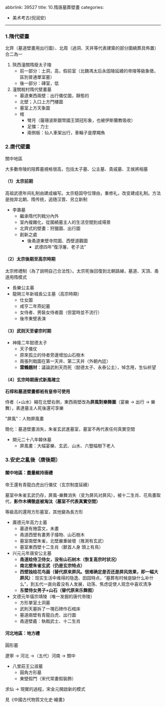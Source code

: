 abbrlink: 39527
title: 10.隋唐墓葬壁畫
categories:
  - 美术考古(倪润安)
---
### 1.隋代壁畫

北齊（墓道壁畫用出行圖）、北周（過洞、天井等代表建築的部分圍繞葬具佈置）合二為一

1. 陝西潼關隋廢太子陵
	- 前一部分：土洞，高，假前室（北魏馮太后永固陵延續的帝陵等級象徵，區別普通單室墓）
	- 後一部分：磚室，低
2. 潼關稅村隋代壁畫墓
	- 墓道東西兩壁：出行儀仗圖，靜態的
	- 北壁；入口上方門樓圖
	- 墓室上方天象圖
	- 棺
		- 彎月（薩珊波斯銀幣國王頭冠形象，也被伊斯蘭教吸收）
		- 足擋：力士
		- 兩側板：仙人車架出行，車輪子是摩羯魚

### 2.唐代壁畫

關中地區

大多數帝陵的陪葬墓規格很高，包括太子墓、公主墓、貴戚墓、王侯將相墓

#### （1）太宗前期

高祖武德年间礼制由建成编写。太宗稳固夺位理由，重修礼，改变建成礼制。方法是抛弃北朝、隋传统，追随汉晋、另立新制

- 李壽墓
	- 繼承隋代列戟分內外
	- 室內複雜化，從圍繞墓主人的生活空間到成場景
	- 北齊式的壁畫：狩獵圖、出行圖
	- 創新之處
		- 後甬道東壁寺院圖、西壁道觀圖
			- 武德四年“復浮屠、老子法”

#### （2）太宗後期至高宗時期

太宗修禮制（為了說明自己合法性）。太宗死後回復到北朝路線，墓道、天頂、甬道用隋模式


- 長樂公主墓
- 龍朔三年新城長公主墓（高宗時期）
	- 仕女圖
	- 咸亨二年燕妃墓
	- 女侍者、男裝女侍者圖（但當時並不流行）
	- 後市東壁表演

#### （3）武则天至睿宗时期

- 神隆二年懿德太子
	- 天子儀仗
	- 原來孤立的侍者旁邊增加山石樹木
	- 兩張列戟圖在第一天井、第二天井（外朝內廷） 
	- **雲鶴題材**：議論武則天而死（懿德太子、永泰公主），悼念用，生仙祈望

#### （4）玄宗時期唐式新風確立

**石椁和墓道壁畫都衹有皇帝可使用**

侍者（+山水）縮在北壁右側，東西兩壁改為**屏風對樂舞圖**（宴樂 → 出行 → 樂舞），表達墓主人死後還可享樂

"屏風"：人物屏風畫

簡化：墓道壁畫消失，朱雀玄武進墓室，墓室不再代表任何真實空間

- 開元二十八年韓休墓
  - 屏風畫：大幅宴樂、玄武、山水、六豎幅樹下老人

### 3.安史之亂後（唐後期）

#### 關中地區：盡量維持唐禮

帝王還有青龍白虎出行儀仗（玄宗制度延續）

墓室中朱雀玄武仍存，屏風-樂舞消失（变为屏风对屏风），被十二生肖、花鳥畫取代，**影作木構徹底被淘汰（墓室不代表真實空間）**

等級高的還用方形墓室，其他變為長方形

- 廣德元年高力士墓
  - 墓道有捲雲文，未畫
  - 甬道西壁有畫男子擡物、山石樹木
  - 墓室南壁朱雀，北壁嚴重破壞（推測有玄武）
  - 墓室東西壁十二生肖（獸首人身 頭上有鳥）
- 兴元元年唐安公主墓
  - **甬道绘侍卫侍女，没有山石树木（恢复高宗时状况）**
  - **南北壁朱雀玄武（仍是玄宗特点）**
  - **西壁独绘花鸟画（替代原来屏风。很难确定是否还是屏风效果，即一幅大屏风）**：现实生活中难得的隐逸、田园特点，“墓葬有时候是缺什么补什么”，到五代一直向着没有人发展，动荡、焦虑促使人观念中喜欢清净
  - **东壁侍女男子+山石（替代原来乐舞图）**
- 文德元年僖宗靖陵（唯一发掘的唐代帝陵）
  - 方形單室土洞墓
  - 武則天墓拆了一塊石碑作石棺床
  - 墓道兩壁有青龍白虎、出行圖
  - 甬道壁龕：執戟武士、十二生肖

#### 河北地區：地方禮

圓形墓

遼寧 → 河北 →（五代）河南 → 關中

- 八里莊王公淑墓
  - 圓角方形墓
  - 東壁假門（宋代常畫假裝飾）


求仙 → 現實的過程，宋金元開啟新的模式

見《中國古代物質文化史·繪畫》